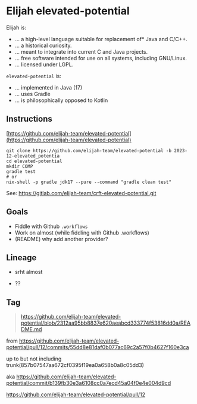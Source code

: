 Elijah elevated-potential
==========================

Elijah is:

- ... a high-level language suitable for replacement of* Java and C/C++.
- ... a historical curiosity.
- ... meant to integrate into current C and Java projects.
- ... free software intended for use on all systems, including GNU/Linux.
- ... licensed under LGPL.

`elevated-potential` is:

- ... implemented in Java (17)
- ... uses Gradle
- ... is philosophically opposed to Kotlin

Instructions
-------------

[https://github.com/elijah-team/elevated-potential](https://github.com/elijah-team/elevated-potential)

```shell
git clone https://github.com/elijah-team/elevated-potential -b 2023-12-elevated_potentia
cd elevated-potential
mkdir COMP
gradle test
# or 
nix-shell -p gradle jdk17 --pure --command "gradle clean test"
```

See: https://gitlab.com/elijah-team/crft-elevated-potential.git

Goals
------

- Fiddle with Github `.workflows`
- Work on almost (while fiddling with Github .workflows)
- (README) why add another provider?

Lineage
--------

- srht almost

- ??

Tag
---

> https://github.com/elijah-team/elevated-potential/blob/2312aa95bb8837e620aeabcd333774f53816dd0a/README.md

from https://github.com/elijah-team/elevated-potential/pull/12/commits/55dd8e81daf0b077ac69c2a57f0b4627f160e3ca 

up to but not including trunk(857b07547aa672cf0395f19ea0a658b0a8c05dd3)

aka  https://github.com/elijah-team/elevated-potential/commit/b139fb30e3a6108cc0a7ecd45a04f0e4e004d9cd

https://github.com/elijah-team/elevated-potential/pull/12
